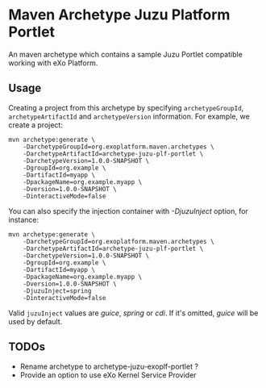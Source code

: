 Maven Archetype Juzu Platform Portlet
=====================

An maven archetype which contains a sample Juzu Portlet compatible working with eXo Platform.

## Usage

Creating a project from this archetype by specifying `archetypeGroupId`, `archetypeArtifactId` and `archetypeVersion` information.
For example, we create a project:

```
mvn archetype:generate \
    -DarchetypeGroupId=org.exoplatform.maven.archetypes \
    -DarchetypeArtifactId=archetype-juzu-plf-portlet \
    -DarchetypeVersion=1.0.0-SNAPSHOT \
    -DgroupId=org.example \
    -DartifactId=myapp \
    -DpackageName=org.example.myapp \
    -Dversion=1.0.0-SNAPSHOT \
    -DinteractiveMode=false
```

You can also specify the injection container with *-DjuzuInject* option, for instance:

```
mvn archetype:generate \
    -DarchetypeGroupId=org.exoplatform.maven.archetypes \
    -DarchetypeArtifactId=archetype-juzu-plf-portlet \
    -DarchetypeVersion=1.0.0-SNAPSHOT \
    -DgroupId=org.example \
    -DartifactId=myapp \
    -DpackageName=org.example.myapp \
    -Dversion=1.0.0-SNAPSHOT \
    -DjuzuInject=spring
    -DinteractiveMode=false
```

Valid `juzuInject` values are *guice*, *spring* or *cdi*. If it's omitted, *guice* will be used by default.


## TODOs
- Rename archetype to archetype-juzu-exoplf-portlet ?
- Provide an option to use eXo Kernel Service Provider

